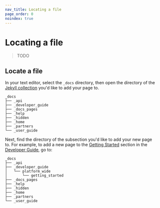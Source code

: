 ```yaml
---
nav_title: Locating a file
page_order: 0
noindex: true
---
```


# Locating a file

> TODO

## Locate a file

In your text editor, select the `_docs` directory, then open the directory of the [Jekyll collection]() you'd like to add your page to.

```plaintext
_docs
├── _api
├── _developer_guide
├── _docs_pages
├── _help
├── _hidden
├── _home
├── _partners
└── _user_guide
```

Next, find the directory of the subsection you'd like to add your new page to. For example, to add a new page to the [Getting Started]({{site.baseurl}}developer_guide/platform_wide/getting_started) section in the [Developer Guide]({{site.baseurl}}developer_guide/home), go to:

```plaintext
_docs
├── _api
├── _developer_guide
│   └── platform_wide
│       └── getting_started
├── _docs_pages
├── _help
├── _hidden
├── _home
├── _partners
└── _user_guide
```
